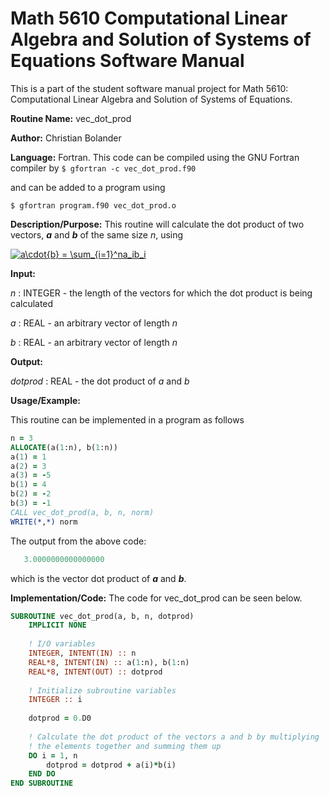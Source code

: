 # Math 5610 Computational Linear Algebra and Solution of Systems of Equations Software Manual

This is a part of the student software manual project for Math 5610: Computational Linear Algebra and Solution of Systems of Equations. 

**Routine Name:**          vec_dot_prod

**Author:** Christian Bolander

**Language:** Fortran. This code can be compiled using the GNU Fortran compiler by
```$ gfortran -c vec_dot_prod.f90```

and can be added to a program using

```$ gfortran program.f90 vec_dot_prod.o ``` 

**Description/Purpose:** This routine will calculate the dot product of two vectors, ***a*** and ***b*** of the same size *n*, using

<a href="https://www.codecogs.com/eqnedit.php?latex=a\cdot{b}&space;=&space;\sum_{i=1}^na_ib_i" target="_blank"><img src="https://latex.codecogs.com/gif.latex?a\cdot{b}&space;=&space;\sum_{i=1}^na_ib_i" title="a\cdot{b} = \sum_{i=1}^na_ib_i" /></a>

**Input:**  

*n* : INTEGER - the length of the vectors for which the dot product is being calculated

*a* : REAL - an arbitrary vector of length *n*

*b* : REAL - an arbitrary vector of length *n*

**Output:** 

*dotprod* : REAL - the dot product of *a* and *b*

**Usage/Example:**

This routine can be implemented in a program as follows

```fortran
n = 3
ALLOCATE(a(1:n), b(1:n))
a(1) = 1
a(2) = 3
a(3) = -5
b(1) = 4
b(2) = -2
b(3) = -1
CALL vec_dot_prod(a, b, n, norm)
WRITE(*,*) norm
```

The output from the above code:

```fortran
   3.0000000000000000  
```

which is the vector dot product of ***a*** and ***b***.

**Implementation/Code:** The code for vec_dot_prod can be seen below.

```fortran
SUBROUTINE vec_dot_prod(a, b, n, dotprod)
	IMPLICIT NONE
	
	! I/O variables
	INTEGER, INTENT(IN) :: n
	REAL*8, INTENT(IN) :: a(1:n), b(1:n)
	REAL*8, INTENT(OUT) :: dotprod
	
	! Initialize subroutine variables
	INTEGER :: i
	
	dotprod = 0.D0
	
	! Calculate the dot product of the vectors a and b by multiplying
	! the elements together and summing them up
	DO i = 1, n
		dotprod = dotprod + a(i)*b(i)
	END DO
END SUBROUTINE
```




